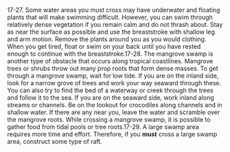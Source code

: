 17-27\. Some water areas you must cross may have underwater and floating plants that will make swimming difficult. However, you can swim through relatively dense vegetation if you remain calm and do not thrash about. Stay as near the surface as possible and use the breaststroke with shallow leg and arm motion. Remove the plants around you as you would clothing. When you get tired, float or swim on your back until you have rested enough to continue with the breaststroke.17-28\. The mangrove swamp is another type of obstacle that occurs along tropical coastlines. Mangrove trees or shrubs throw out many prop roots that form dense masses. To get through a mangrove swamp, wait for low tide. If you are on the inland side, look for a narrow grove of trees and work your way seaward through these. You can also try to find the bed of a waterway or creek through the trees and follow it to the sea. If you are on the seaward side, work inland along streams or channels. Be on the lookout for crocodiles along channels and in shallow water. If there are any near you, leave the water and scramble over the mangrove roots. While crossing a mangrove swamp, it is possible to gather food from tidal pools or tree roots.17-29\. A large swamp area requires more time and effort. Therefore, if you **must** cross a large swamp area, construct some type of raft.